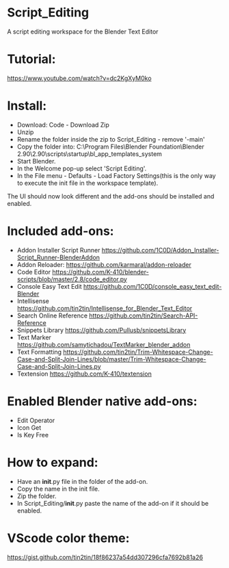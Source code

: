 # Script_Editing
A script editing workspace for the Blender Text Editor

# Tutorial:
https://www.youtube.com/watch?v=dc2KgXyM0ko

# Install:
- Download: Code - Download Zip
- Unzip
- Rename the folder inside the zip to Script_Editing - remove '-main'
- Copy the folder into: C:\Program Files\Blender Foundation\Blender 2.90\2.90\scripts\startup\bl_app_templates_system
- Start Blender.
- In the Welcome pop-up select 'Script Editing'.
- In the File menu - Defaults - Load Factory Settings(this is the only way to execute the init file in the workspace template).

The UI should now look different and the add-ons should be installed and enabled.

# Included add-ons:
- Addon Installer Script Runner https://github.com/1C0D/Addon_Installer-Script_Runner-BlenderAddon
- Addon Reloader: https://github.com/karmaral/addon-reloader
- Code Editor https://github.com/K-410/blender-scripts/blob/master/2.8/code_editor.py
- Console Easy Text Edit https://github.com/1C0D/console_easy_text_edit-Blender
- Intellisense https://github.com/tin2tin/Intellisense_for_Blender_Text_Editor
- Search Online Reference https://github.com/tin2tin/Search-API-Reference
- Snippets Library https://github.com/Pullusb/snippetsLibrary
- Text Marker https://github.com/samytichadou/TextMarker_blender_addon
- Text Formatting https://github.com/tin2tin/Trim-Whitespace-Change-Case-and-Split-Join-Lines/blob/master/Trim-Whitespace-Change-Case-and-Split-Join-Lines.py
- Textension https://github.com/K-410/textension

# Enabled Blender native add-ons:
- Edit Operator
- Icon Get
- Is Key Free

# How to expand:
- Have an __init__.py file in the folder of the add-on.
- Copy the name in the init file.
- Zip the folder.
- In Script_Editing/__init__.py paste the name of the add-on if it should be enabled.

# VScode color theme:
https://gist.github.com/tin2tin/18f86237a54dd307296cfa7692b81a26
